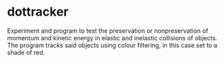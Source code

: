 # dottracker
Experiment and program to test the preservation or nonpreservation of momentum and kinetic energy in elastic and inelastic collisions of objects. The program tracks said objects using colour filtering, in this case set to a shade of red.
